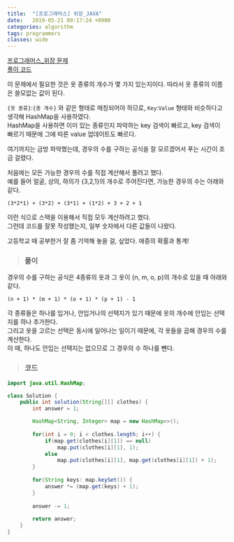 ```yaml
---
title:  "[프로그래머스] 위장_JAVA"
date:   2019-05-21 09:17:24 +0900
categories: algorithm
tags: programmers
classes: wide
---
```


[프로그래머스_위장 문제](https://programmers.co.kr/learn/courses/30/lessons/42578)  
[풀이 코드](https://github.com/2ssue/Algorithm/blob/master/Programmers/42578.java)  
  
이 문제에서 필요한 것은 옷 종류의 개수가 몇 가지 있는지이다. 따라서 옷 종류의 이름은 쓸모없는 값이 된다.  
  
`{옷 종류}`:`{총 개수}` 와 같은 형태로 매칭되어야 하므로, `Key`:`Value` 형태와 비슷하다고 생각해 HashMap을 사용하였다.  
HashMap을 사용하면 이미 있는 종류인지 파악하는 key 검색이 빠르고, key 검색이 빠르기 때문에 그에 따른 value 업데이트도 빠르다.  
  
여기까지는 금방 파악했는데, 경우의 수를 구하는 공식을 잘 모르겠어서 푸는 시간이 조금 걸렸다.  
  
처음에는 모든 가능한 경우의 수를 직접 계산해서 풀려고 했다.  
예를 들어 얼굴, 상의, 하의가 {3,2,1}의 개수로 주어진다면, 가능한 경우의 수는 아래와 같다.  

```
(3*2*1) + (3*2) + (3*1) + (1*2) + 3 + 2 + 1
```
  
이런 식으로 스택을 이용해서 직접 모두 계산하려고 했다.  
그런데 코드를 잘못 작성했는지, 일부 숫자에서 다른 값들이 나왔다.  
  
고등학교 때 공부한거 잘 좀 기억해 놓을 걸, 싶었다. 애증의 확률과 통계!  
  
> ### 풀이

경우의 수를 구하는 공식은 4종류의 옷과 그 옷이 {n, m, o, p}의 개수로 있을 때 아래와 같다.  

```
(n + 1) * (m + 1) * (o + 1) * (p + 1) - 1
```

각 종류들은 하나를 입거나, 안입거나의 선택지가 있기 때문에 옷의 개수에 안입는 선택지를 하나 추가한다.  
그리고 옷을 고르는 선택은 동시에 일어나는 일이기 때문에, 각 옷들을 곱해 경우의 수를 계산한다.  
이 때, 하나도 안입는 선택지는 없으므로 그 경우의 수 하나를 뺀다.  
  
> ### 코드

```java
import java.util.HashMap;

class Solution {
    public int solution(String[][] clothes) {
    	int answer = 1; 

    	HashMap<String, Integer> map = new HashMap<>();
    	
    	for(int i = 0; i < clothes.length; i++) {
    		if(map.get(clothes[i][1]) == null)
    			map.put(clothes[i][1], 1);
    		else
    			map.put(clothes[i][1], map.get(clothes[i][1]) + 1);
    	}
    	
    	for(String keys: map.keySet()) {
    		answer *= (map.get(keys) + 1);
    	}
        
    	answer -= 1;
        
        return answer;
    }
}
```